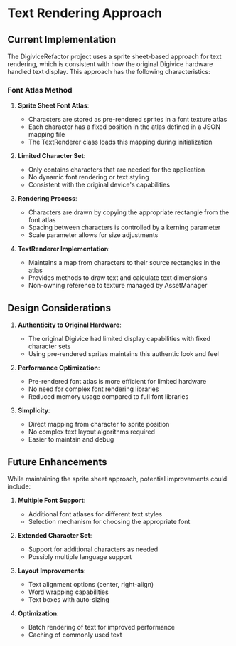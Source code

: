 # Text Rendering Approach

## Current Implementation

The DigiviceRefactor project uses a sprite sheet-based approach for text rendering, which is consistent with how the original Digivice hardware handled text display. This approach has the following characteristics:

### Font Atlas Method

1. **Sprite Sheet Font Atlas**:
   - Characters are stored as pre-rendered sprites in a font texture atlas
   - Each character has a fixed position in the atlas defined in a JSON mapping file
   - The TextRenderer class loads this mapping during initialization

2. **Limited Character Set**:
   - Only contains characters that are needed for the application
   - No dynamic font rendering or text styling
   - Consistent with the original device's capabilities

3. **Rendering Process**:
   - Characters are drawn by copying the appropriate rectangle from the font atlas
   - Spacing between characters is controlled by a kerning parameter
   - Scale parameter allows for size adjustments

4. **TextRenderer Implementation**:
   - Maintains a map from characters to their source rectangles in the atlas
   - Provides methods to draw text and calculate text dimensions
   - Non-owning reference to texture managed by AssetManager

## Design Considerations

1. **Authenticity to Original Hardware**:
   - The original Digivice had limited display capabilities with fixed character sets
   - Using pre-rendered sprites maintains this authentic look and feel

2. **Performance Optimization**:
   - Pre-rendered font atlas is more efficient for limited hardware
   - No need for complex font rendering libraries
   - Reduced memory usage compared to full font libraries

3. **Simplicity**:
   - Direct mapping from character to sprite position
   - No complex text layout algorithms required
   - Easier to maintain and debug

## Future Enhancements

While maintaining the sprite sheet approach, potential improvements could include:

1. **Multiple Font Support**:
   - Additional font atlases for different text styles
   - Selection mechanism for choosing the appropriate font

2. **Extended Character Set**:
   - Support for additional characters as needed
   - Possibly multiple language support

3. **Layout Improvements**:
   - Text alignment options (center, right-align)
   - Word wrapping capabilities
   - Text boxes with auto-sizing

4. **Optimization**:
   - Batch rendering of text for improved performance
   - Caching of commonly used text
